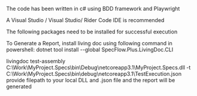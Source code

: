 The code has been written in c# using BDD framework and Playwright

A Visual Studio / Visual Studio/ Rider Code IDE is recommended 

The following packages need to be installed for successful execution

To Generate a Report, install living doc using following command in powershell:    dotnet tool install --global SpecFlow.Plus.LivingDoc.CLI

livingdoc test-assembly C:\Work\MyProject.Specs\bin\Debug\netcoreapp3.1\MyProject.Specs.dll -t C:\Work\MyProject.Specs\bin\debug\netcoreapp3.1\TestExecution.json  provide filepath to your local DLL and .json file and the report will be generated
